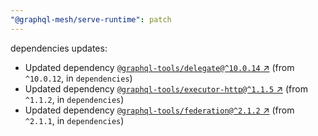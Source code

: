 ```yaml
---
"@graphql-mesh/serve-runtime": patch
---
```

dependencies updates:
  - Updated dependency [`@graphql-tools/delegate@^10.0.14` ↗︎](https://www.npmjs.com/package/@graphql-tools/delegate/v/10.0.14) (from `^10.0.12`, in `dependencies`)
  - Updated dependency [`@graphql-tools/executor-http@^1.1.5` ↗︎](https://www.npmjs.com/package/@graphql-tools/executor-http/v/1.1.5) (from `^1.1.2`, in `dependencies`)
  - Updated dependency [`@graphql-tools/federation@^2.1.2` ↗︎](https://www.npmjs.com/package/@graphql-tools/federation/v/2.1.2) (from `^2.1.1`, in `dependencies`)
